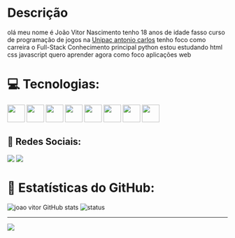 # Descrição
olá meu nome é João Vitor Nascimento tenho 18 anos de idade fasso curso de programação de jogos na <a href="https://goo.gl/maps/rwLpJBVZYNUxhKJy9" target="_blank">Unipac antonio carlos</a> tenho foco como carreira o Full-Stack Conhecimento principal python estou estudando html css javascript quero aprender agora como foco aplicações web

# 💻 Tecnologias:
<div>
    <img src="https://cdn.jsdelivr.net/gh/devicons/devicon/icons/git/git-original.svg" width="40" height="40" />
    <img src="https://cdn.jsdelivr.net/gh/devicons/devicon/icons/vscode/vscode-original.svg" width="40" height="40" />
    <img src="https://cdn.jsdelivr.net/gh/devicons/devicon/icons/c/c-original.svg" width="40" height="40" />
    <img src="https://cdn.jsdelivr.net/gh/devicons/devicon/icons/python/python-original.svg" width="40" height="40" />
    <img src="https://cdn.jsdelivr.net/gh/devicons/devicon/icons/html5/html5-original.svg" width="40" height="40" />
    <img src="https://cdn.jsdelivr.net/gh/devicons/devicon/icons/css3/css3-original.svg" width="40" height="40" />
    <img src="https://cdn.jsdelivr.net/gh/devicons/devicon/icons/javascript/javascript-original.svg" width="40" height="40" />
    <img src="https://cdn.jsdelivr.net/gh/devicons/devicon/icons/mysql/mysql-original.svg" width="40" height="40" />
</div>

## 📱 Redes Sociais:
<a href = "mailto:joaovitorferreira24eu@gmail.com"><img src="https://img.shields.io/badge/-Gmail-%23333?style=for-the-badge&logo=gmail&logoColor=white" target="_blank"></a>
<a href="https://www.linkedin.com/in/jo%C3%A3o-vitor-nascimento-82b152286" target="_blank"><img src="https://img.shields.io/badge/-LinkedIn-%230077B5?style=for-the-badge&logo=linkedin&logoColor=white" target="_blank"></a>

<!-- Estatiticas foi feito pelo GPRM (https://gprm.itsvg.in)-->

# 🚀  Estatísticas do GitHub:
![joao vitor GitHub stats](https://github-readme-stats.vercel.app/api?username=joaovitorferrei&theme=chartreuse-dark&show_icons=truewidth)
![status](https://github-readme-streak-stats.herokuapp.com/?user=joaovitorferrei&theme=chartreuse-dark&hide_border=false)


---
[![](https://visitcount.itsvg.in/api?id=joaovitorferrei&icon=0&color=0)](https://visitcount.itsvg.in)
